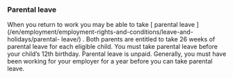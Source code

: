 ###  Parental leave

When you return to work you may be able to take [ parental leave
](/en/employment/employment-rights-and-conditions/leave-and-holidays/parental-
leave/) . Both parents are entitled to take 26 weeks of parental leave for
each eligible child. You must take parental leave before your child’s 12th
birthday. Parental leave is unpaid. Generally, you must have been working for
your employer for a year before you can take parental leave.
